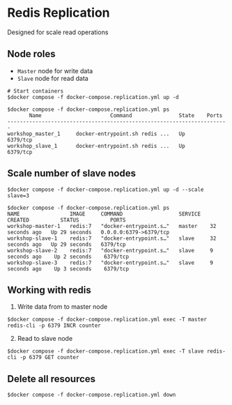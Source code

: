 # Redis Replication
Designed for scale read operations

## Node roles
* `Master` node for write data
* `Slave` node for read data

```
# Start containers
$docker compose -f docker-compose.replication.yml up -d 

$docker compose -f docker-compose.replication.yml ps
       Name                      Command               State    Ports
-----------------------------------------------------------------------
workshop_master_1     docker-entrypoint.sh redis ...   Up      6379/tcp
workshop_slave_1      docker-entrypoint.sh redis ...   Up      6379/tcp
```

## Scale number of slave nodes
```
$docker compose -f docker-compose.replication.yml up -d --scale slave=3

$docker compose -f docker-compose.replication.yml ps
NAME                IMAGE     COMMAND                  SERVICE   CREATED          STATUS          PORTS
workshop-master-1   redis:7   "docker-entrypoint.s…"   master    32 seconds ago   Up 29 seconds   0.0.0.0:6379->6379/tcp
workshop-slave-1    redis:7   "docker-entrypoint.s…"   slave     32 seconds ago   Up 29 seconds   6379/tcp
workshop-slave-2    redis:7   "docker-entrypoint.s…"   slave     9 seconds ago    Up 2 seconds    6379/tcp
workshop-slave-3    redis:7   "docker-entrypoint.s…"   slave     9 seconds ago    Up 3 seconds    6379/tcp
```

## Working with redis

1. Write data from to master node
```
$docker compose -f docker-compose.replication.yml exec -T master redis-cli -p 6379 INCR counter
```

2. Read to slave node
```
$docker compose -f docker-compose.replication.yml exec -T slave redis-cli -p 6379 GET counter
```

## Delete all resources
```
$docker compose -f docker-compose.replication.yml down
```
